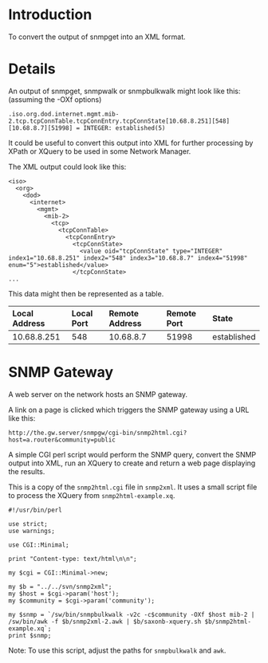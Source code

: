 # Introduction #

To convert the output of snmpget into an XML format.


# Details #

An output of snmpget, snmpwalk or snmpbulkwalk might look like this:
(assuming the -OXf options)

```
.iso.org.dod.internet.mgmt.mib-2.tcp.tcpConnTable.tcpConnEntry.tcpConnState[10.68.8.251][548][10.68.8.7][51998] = INTEGER: established(5)
```

It could be useful to convert this output into XML for further processing by XPath or XQuery to be used in some Network Manager.

The XML output could look like this:

```
<iso>
  <org>
    <dod>
      <internet>
        <mgmt>
          <mib-2>
            <tcp>
              <tcpConnTable>
                <tcpConnEntry>
                  <tcpConnState>
                    <value oid="tcpConnState" type="INTEGER" index1="10.68.8.251" index2="548" index3="10.68.8.7" index4="51998" enum="5">established</value>
                  </tcpConnState>
...
```

This data might then be represented as a table.

| Local Address | Local Port | Remote Address | Remote Port | State |
|:--------------|:-----------|:---------------|:------------|:------|
| 10.68.8.251 | 548 | 10.68.8.7 | 51998 | established |

# SNMP Gateway #

A web server on the network hosts an SNMP gateway.

A link on a page is clicked which triggers the SNMP gateway using a URL like this:
```
http://the.gw.server/snmpgw/cgi-bin/snmp2html.cgi?host=a.router&community=public
```

A simple CGI perl script would perform the SNMP query, convert the SNMP output into XML, run an XQuery to create and return a web page displaying the results.

This is a copy of the `snmp2html.cgi` file in `snmp2xml`. It uses a small script file to process the XQuery from `snmp2html-example.xq`.

```
#!/usr/bin/perl

use strict;
use warnings;

use CGI::Minimal;

print "Content-type: text/html\n\n";

my $cgi = CGI::Minimal->new;

my $b = "../../svn/snmp2xml";
my $host = $cgi->param('host');
my $community = $cgi->param('community');

my $snmp = `/sw/bin/snmpbulkwalk -v2c -c$community -OXf $host mib-2 | /sw/bin/awk -f $b/snmp2xml-2.awk | $b/saxonb-xquery.sh $b/snmp2html-example.xq`;
print $snmp;
```

Note: To use this script, adjust the paths for `snmpbulkwalk` and `awk`.